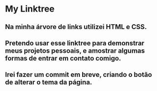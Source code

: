 # My Linktree

## Na minha árvore de links utilizei HTML e CSS.

## Pretendo usar esse linktree para demonstrar meus projetos pessoais, e amostrar algumas formas de entrar em contato comigo.

## Irei fazer um commit em breve, criando o botão de alterar o tema da página.